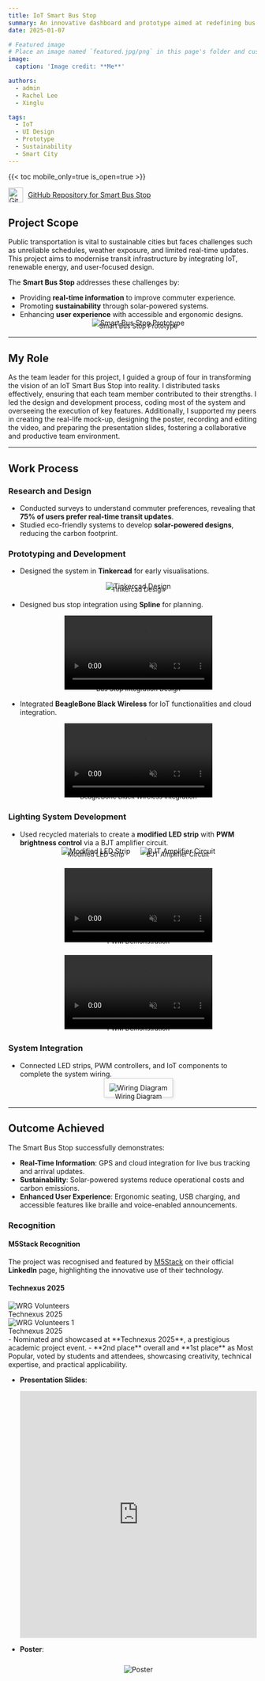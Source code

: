 ```yaml
---
title: IoT Smart Bus Stop
summary: An innovative dashboard and prototype aimed at redefining bus stop functionality through IoT and sustainability.
date: 2025-01-07

# Featured image
# Place an image named `featured.jpg/png` in this page's folder and customise its options here.
image:
  caption: 'Image credit: **Me**'

authors:
  - admin
  - Rachel Lee
  - Xinglu

tags:
  - IoT 
  - UI Design
  - Prototype
  - Sustainability
  - Smart City
---
```



{{< toc mobile_only=true is_open=true >}}

<a href="https://github.com/Cayden2606/Smart-Bus-Stop" style="display: flex; align-items: center;" target="_blank">
  <img src="https://github.githubassets.com/images/modules/logos_page/GitHub-Mark.png" alt="GitHub Logo" style="width: 30px; margin-right: 10px;">
  GitHub Repository for Smart Bus Stop
</a>

<!-- ## Story

Public transportation is vital to sustainable cities but faces challenges like unreliable schedules, weather exposure, and limited real-time updates. The **Smart Bus Stop** combines IoT, renewable energy, and user-focused design to overcome these issues, modernising transit infrastructure.

## Objectives

- **Real-Time Information**: Equip commuters with live bus tracking and arrival updates.
- **Sustainability**: Use solar energy for powering lights, displays, and utilities.
- **Enhanced User Experience**: Include interactive, weatherproof screens and ergonomic seating.

## Research Insights

- **Real-Time Updates**: 75% of commuters prefer live transit data for better journey planning.
- **Eco-Friendly Design**: Solar-powered systems reduce carbon footprints and costs.
- **Accessibility**: Voice support and braille features ensure inclusivity for all users.

## Project Overview

<div style="text-align: center;">
  <img src="Media/busprototype.jpeg" alt="Wiring Diagram" style="max-width: 100%; height: auto;">
  <div style="font-size: small; margin-top: -10px;">Smart Bus Stop Prototype</div>
</div>

## Key Features:

1. **Real-Time Tracking**: Displays bus locations and arrival times using GPS and cloud integration.
2. **Solar Power**: Provides sustainable energy for lighting, displays, and charging ports.
3. **Interactive Displays**: Offers route information, nearby services, and emergency contacts.
4. **Passenger Comfort**: Includes weatherproof shelters, ergonomic seating, and USB charging.
5. **Accessibility**: Voice-enabled announcements and braille support for differently-abled users.

## Video Demonstration  
{{< youtube nPJaNwRcq4I >}}

## Presentation Slides
<iframe src="https://docs.google.com/presentation/d/e/2PACX-1vQpztXXnkCvELb5wkHIPZOLc66UXb9YU94gcP-CCiEdJXxIL-WexqyYuXI0xBXN_4dLi2h4tWSFRWtJ/embed?start=false&loop=false&delayms=3000" frameborder="0" width="100%" height="500px" allowfullscreen="true" mozallowfullscreen="true" webkitallowfullscreen="true"></iframe>

## Poster
<div style="text-align: center;">
  <img src="poster.png" alt="poster" style="max-width: 100%; height: auto; padding: 10px;">
</div>

## Planning Stages
<div style="display: flex; flex-wrap: wrap; justify-content: center; gap: 20px;">
  <div style="text-align: center;">
    <img src="Media/tinkercad.png" alt="Tinkercad Design" style="max-width: 100%; height: auto;">
    <div style="font-size: small; margin-top: -10px;">Tinkercad Design</div>
  </div>
  <div style="text-align: center;">
    <video autoplay loop muted style="max-width: 100%; height: auto;">
      <source src="Media/busmodel.mp4" type="video/mp4">
      Your browser does not support the video tag.
    </video>
    <div style="font-size: small; margin-top: -10px;">Design Overview</div>
  </div>
  <div style="text-align: center;">
    <video autoplay loop muted style="max-width: 100%; height: auto;">
      <source src="Media/BBBWs.mp4" type="video/mp4">
      Your browser does not support the video tag.
    </video>
    <div style="font-size: small; margin-top: -10px;">BeagleBone Black Wireless with clicks</div>
  </div>
</div>


## Lighting System

- **Modified LED Strip**: Uses recycled light filters from a Huawei Nova 3i screen.
- **PWM Control**: Adjusts brightness dynamically via a BJT amplifier circuit.

<div style="display: flex; flex-wrap: wrap; justify-content: center; gap: 20px; margin-top: 20px;">
  <div style="text-align: center;">
    <img src="Media/Lighting.jpeg" alt="Modified LED Strip" style="max-width: 100%; height: auto;">
    <div style="font-size: small; margin-top: -10px;">Modified LED Strip</div>
  </div>
  <div style="text-align: center;">
    <img src="Media/Circuit.jpg" alt="BJT Amplifier Circuit" style="max-width: 100%; height: auto;">
    <div style="font-size: small; margin-top: -10px;">BJT Amplifier Circuit</div>
  </div>
  <div style="text-align: center;">
    <video autoplay loop muted style="max-width: 100%; height: auto;">
      <source src="Media/PWM.mp4" type="video/mp4">
      Your browser does not support the video tag.
    </video>
    <div style="font-size: small; margin-top: -10px;">PWM Demostration</div>
  </div>
    <div style="text-align: center;">
    <video autoplay loop muted style="max-width: 100%; height: auto;">
      <source src="Media/PWM2.mp4" type="video/mp4">
      Your browser does not support the video tag.
    </video>
    <div style="font-size: small; margin-top: -10px;">PWM Demostration</div>
  </div>

## Wiring and System Integration

The wiring system connects the LED strip, PWM controller, BJT amplifier and other Clicks for seamless operation.

<div style="text-align: center;">
  <img src="Media/wiring.jpg" alt="Wiring Diagram" style="max-width: 100%; height: auto; border: 1px solid #ccc; padding: 10px; box-shadow: 2px 2px 5px rgba(0, 0, 0, 0.1);">
</div>


-->

## **Project Scope**
Public transportation is vital to sustainable cities but faces challenges such as unreliable schedules, weather exposure, and limited real-time updates. This project aims to modernise transit infrastructure by integrating IoT, renewable energy, and user-focused design.

The **Smart Bus Stop** addresses these challenges by:
- Providing **real-time information** to improve commuter experience.
- Promoting **sustainability** through solar-powered systems.
- Enhancing **user experience** with accessible and ergonomic designs.
  <div style="text-align: center;">
    <img src="Media/busprototype.jpeg" alt="Smart Bus Stop Prototype" style="max-width: 100%; height: auto;">
    <div style="font-size: small; margin-top: -10px;">Smart Bus Stop Prototype</div>
  </div>

---

## **My Role**
As the team leader for this project, I guided a group of four in transforming the vision of an IoT Smart Bus Stop into reality. I distributed tasks effectively, ensuring that each team member contributed to their strengths. I led the design and development process, coding most of the system and overseeing the execution of key features. Additionally, I supported my peers in creating the real-life mock-up, designing the poster, recording and editing the video, and preparing the presentation slides, fostering a collaborative and productive team environment.
<!-- - Designing the **system architecture** to integrate IoT components, solar power, and user-centric features.
- Conducting **research** to align the design with commuter needs and environmental sustainability.
- Developing the **lighting system** with modified LED strips and a PWM-controlled brightness system.
- Overseeing the **prototyping process**, including wiring and system integration. -->
---

## **Work Process**

### **Research and Design**
- Conducted surveys to understand commuter preferences, revealing that **75% of users prefer real-time transit updates**.
- Studied eco-friendly systems to develop **solar-powered designs**, reducing the carbon footprint.

### **Prototyping and Development**
- Designed the system in **Tinkercad** for early visualisations.
  <div style="text-align: center;">
    <img src="Media/tinkercad.png" alt="Tinkercad Design" style="max-width: 100%; height: auto;">
    <div style="font-size: small; margin-top: -10px;">Tinkercad Design</div>
  </div>
- Designed bus stop integration using **Spline** for planning.
    <div style="text-align: center;">
    <video autoplay loop muted style="max-width: 100%; height: auto;">
      <source src="Media/busmodel.mp4" type="video/mp4">
      Your browser does not support the video tag.
    </video>
    <div style="font-size: small; margin-top: -10px;">Bus Stop Integration Design</div>
  </div>

- Integrated **BeagleBone Black Wireless** for IoT functionalities and cloud integration.
  <div style="text-align: center;">
    <video autoplay loop muted style="max-width: 100%; height: auto;">
      <source src="Media/BBBWs.mp4" type="video/mp4">
      Your browser does not support the video tag.
    </video>
    <div style="font-size: small; margin-top: -10px;">BeagleBone Black Wireless Integration</div>
  </div>

### **Lighting System Development**
- Used recycled materials to create a **modified LED strip** with **PWM brightness control** via a BJT amplifier circuit.
  <div style="display: flex; flex-wrap: wrap; justify-content: center; gap: 20px;">
    <div style="text-align: center;">
      <img src="Media/Lighting.jpeg" alt="Modified LED Strip" style="max-width: 100%; height: auto;">
      <div style="font-size: small; margin-top: -10px;">Modified LED Strip</div>
    </div>
    <div style="text-align: center;">
      <img src="Media/Circuit.jpg" alt="BJT Amplifier Circuit" style="max-width: 100%; height: auto;">
      <div style="font-size: small; margin-top: -10px;">BJT Amplifier Circuit</div>
    </div>
    <div style="text-align: center;">
      <video autoplay loop muted style="max-width: 100%; height: auto;">
        <source src="Media/PWM.mp4" type="video/mp4">
        Your browser does not support the video tag.
      </video>
      <div style="font-size: small; margin-top: -10px;">PWM Demonstration</div>
    </div>
    <div style="text-align: center;">
      <video autoplay loop muted style="max-width: 100%; height: auto;">
        <source src="Media/PWM2.mp4" type="video/mp4">
        Your browser does not support the video tag.
      </video>
      <div style="font-size: small; margin-top: -10px;">PWM Demonstration</div>
    </div>
  </div>

### **System Integration**
- Connected LED strips, PWM controllers, and IoT components to complete the system wiring.
  <div style="text-align: center;">
    <img src="Media/wiring.jpg" alt="Wiring Diagram" style="max-width: 100%; height: auto; border: 1px solid #ccc; padding: 10px; box-shadow: 2px 2px 5px rgba(0, 0, 0, 0.1);">
    <div style="font-size: small; margin-top: -10px;">Wiring Diagram</div>
  </div>

---

## **Outcome Achieved**
The Smart Bus Stop successfully demonstrates:
- **Real-Time Information**: GPS and cloud integration for live bus tracking and arrival updates.
- **Sustainability**: Solar-powered systems reduce operational costs and carbon emissions.
- **Enhanced User Experience**: Ergonomic seating, USB charging, and accessible features like braille and voice-enabled announcements.

### Recognition
#### **M5Stack Recognition** 
The project was recognised and featured by [M5Stack](https://www.linkedin.com/posts/m5stack_projectspotlight-tof-pir-activity-7255070732387254273-CgfR/?utm_source=share&utm_medium=member_desktop) on their official **LinkedIn** page, highlighting the innovative use of their technology.


#### **Technexus 2025**
<div class="grid grid-cols-2 gap-4">
    <div class="flex flex-col items-center">
      <img src="technexus.jpg" alt="WRG Volunteers" class="w-32 h-auto">
      <div class="text-sm text-gray-700 dark:text-gray-300">Technexus 2025</div>
    </div>
    <div class="flex flex-col items-center">
      <img src="technexus.png" alt="WRG Volunteers 1" class="w-32 h-auto">
      <div class="text-sm text-gray-700 dark:text-gray-300">Technexus 2025</div>
    </div>
</div>
- Nominated and showcased at **Technexus 2025**, a prestigious academic project event.
- **2nd place** overall and **1st place** as Most Popular, voted by students and attendees, showcasing creativity, technical expertise, and practical applicability.

- **Presentation Slides**:
  <iframe src="https://docs.google.com/presentation/d/e/2PACX-1vQpztXXnkCvELb5wkHIPZOLc66UXb9YU94gcP-CCiEdJXxIL-WexqyYuXI0xBXN_4dLi2h4tWSFRWtJ/embed?start=false&loop=false&delayms=3000" frameborder="0" width="100%" height="500px" allowfullscreen="true" mozallowfullscreen="true" webkitallowfullscreen="true"></iframe>

- **Poster**:
  <div style="text-align: center;">
    <img src="poster.png" alt="Poster" style="max-width: 100%; height: auto; padding: 10px;">
  </div>